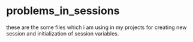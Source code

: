 problems_in_sessions
====================

these are the some files which i am using in my projects for creating new session and initialization of session variables.